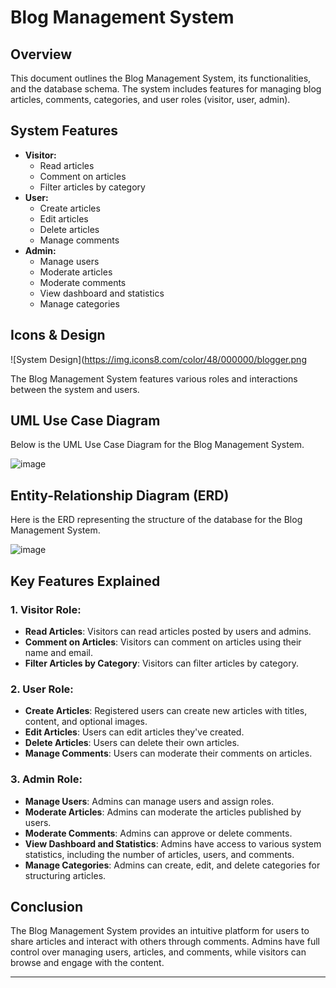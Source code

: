 
# Blog Management System

## Overview
This document outlines the Blog Management System, its functionalities, and the database schema. The system includes features for managing blog articles, comments, categories, and user roles (visitor, user, admin). 

## System Features
- **Visitor:**
    - Read articles
    - Comment on articles
    - Filter articles by category
- **User:**
    - Create articles
    - Edit articles
    - Delete articles
    - Manage comments
- **Admin:**
    - Manage users
    - Moderate articles
    - Moderate comments
    - View dashboard and statistics
    - Manage categories

## Icons & Design
![System Design](https://img.icons8.com/color/48/000000/blogger.png  

The Blog Management System features various roles and interactions between the system and users.

## UML Use Case Diagram
Below is the UML Use Case Diagram for the Blog Management System.


![image](https://github.com/user-attachments/assets/28292980-b2bf-4e24-ac9a-a79f87d17479)


## Entity-Relationship Diagram (ERD)
Here is the ERD representing the structure of the database for the Blog Management System.

![image](https://github.com/user-attachments/assets/528ee2c0-a242-4c0a-a9da-95b6b97a1824)

## Key Features Explained

### 1. **Visitor Role:**
   - **Read Articles**: Visitors can read articles posted by users and admins.
   - **Comment on Articles**: Visitors can comment on articles using their name and email.
   - **Filter Articles by Category**: Visitors can filter articles by category.

### 2. **User Role:**
   - **Create Articles**: Registered users can create new articles with titles, content, and optional images.
   - **Edit Articles**: Users can edit articles they've created.
   - **Delete Articles**: Users can delete their own articles.
   - **Manage Comments**: Users can moderate their comments on articles.

### 3. **Admin Role:**
   - **Manage Users**: Admins can manage users and assign roles.
   - **Moderate Articles**: Admins can moderate the articles published by users.
   - **Moderate Comments**: Admins can approve or delete comments.
   - **View Dashboard and Statistics**: Admins have access to various system statistics, including the number of articles, users, and comments.
   - **Manage Categories**: Admins can create, edit, and delete categories for structuring articles.

## Conclusion
The Blog Management System provides an intuitive platform for users to share articles and interact with others through comments. Admins have full control over managing users, articles, and comments, while visitors can browse and engage with the content.

---


